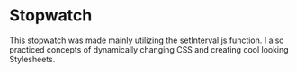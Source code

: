 # Stopwatch

This stopwatch was made mainly utilizing the setInterval js function. I also practiced concepts of dynamically changing CSS and creating cool looking Stylesheets.
